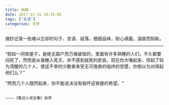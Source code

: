 ```yaml
---
title: 呐喊
date: 2017-12-15 19:31:05
tags: ["言语"]
categories: 文字
---
```

摘抄记录一些难以忘却的句子、言语、段落，细细品味，耐心琢磨，温故而知新。

<!--more-->

	

----------
						
“假如一间铁屋子，是绝无窗户而万难破毁的，里面有许多熟睡的人们，不久都要闷死了，然而是从昏睡入死灭，并不感到就死的悲哀。现在你大嚷起来，惊起了较为清醒的几个人，使这不幸的少数者来受无可挽救的临终的苦楚，你倒以为对得起他们么？”

"然而几个人既然起来，你不能说决没有毁坏这铁屋的希望。"

																					             ————《鲁迅小说全集》自序

      